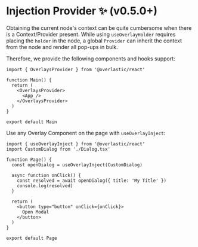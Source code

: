# Injection Provider ✨ (v0.5.0+)

Obtaining the current node's context can be quite cumbersome when there is a Context/Provider present. While using `useOverlayHolder` requires placing the `holder` in the node, a global `Provider` can inherit the context from the node and render all pop-ups in bulk.

Therefore, we provide the following components and hooks support:

```tsx
import { OverlaysProvider } from '@overlastic/react'

function Main() {
  return (
    <OverlaysProvider>
      <App />
    </OverlaysProvider>
  )
}

export default Main
```

Use any Overlay Component on the page with `useOverlayInject`:

```tsx
import { useOverlayInject } from '@overlastic/react'
import CustomDialog from './Dialog.tsx'

function Page() {
  const openDialog = useOverlayInject(CustomDialog)

  async function onClick() {
    const resolved = await openDialog({ title: 'My Title' })
    console.log(resolved)
  }

  return (
    <button type="button" onClick={onClick}>
      Open Modal
    </button>
  )
}

export default Page
```
